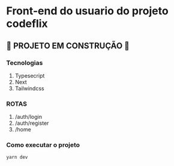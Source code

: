 # Front-end do usuario do projeto codeflix

## 🚧 PROJETO EM CONSTRUÇÃO 🚧

### Tecnologias

1. Typesecript
2. Next
3. Tailwindcss

### ROTAS

1. /auth/login
2. /auth/register
3. /home

### Como executar o projeto

```bash
yarn dev
```
